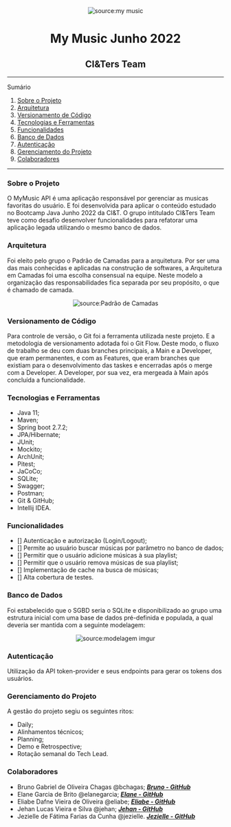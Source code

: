 

<div align="center"><img src="https://glamrap.pl/wp-content/uploads/2019/04/mymusic_logo.jpg" title="source:my music" /></div>

<div align="center"><h1>My Music Junho 2022</h1>  </div>
<div align="center"><h2> CI&Ters Team </h2>   </div>

*******
Sumário
1. [Sobre o Projeto](#sobreOProgeto)
2. [Arquitetura](#arquitetura)
3. [Versionamento de Código](#versionamentoDeCodigo)
4. [Tecnologias e Ferramentas](#tecnologiasEFerramentas)
5. [Funcionalidades](#funcionalidades)
6. [Banco de Dados](#BancoDeDados)
7. [Autenticação](#autenticacao)
8. [Gerenciamento do Projeto](#gerenciamentoDoProjeto)
9. [Colaboradores](#colaboradores)

*******

<div id='sobreOProgeto'/> 
<h3> Sobre o Projeto </h3>

O MyMusic API é uma aplicação responsável por gerenciar as musicas favoritas do usuário. 
E foi desenvolvida para aplicar o conteúdo estudado no Bootcamp Java Junho 2022 da CI&T. 
O grupo intitulado CI&Ters Team teve como desafio desenvolver funcionalidades para refatorar uma aplicação legada utilizando o mesmo banco de dados.

<div id='arquitetura'/> 
<h3> Arquitetura </h3>

Foi eleito pelo grupo o Padrão de Camadas para a arquitetura. Por ser uma das mais conhecidas e aplicadas na construção de softwares, a Arquitetura em Camadas foi uma escolha consensual na equipe.
Neste modelo a organização das responsabilidades fica separada por seu propósito, o que é chamado de camada.

<div align="center"><img src="https://1.bp.blogspot.com/-rETQcIDxSk8/XYRNiAc886I/AAAAAAAAA-I/EQv8YL_7BmAlHe29teIvZKsjO7PdAzGowCLcBGAsYHQ/s1600/layers.png" title="source:Padrão de Camadas" /></div>

<div id='versionamentoDeCodigo'/> 
<h3> Versionamento de Código </h3>

Para controle de versão, o Git foi a ferramenta utilizada neste projeto. E a metodologia de versionamento adotada foi o Git Flow. Deste modo, o fluxo de trabalho se deu com duas branches principais, a Main e a Developer, que eram permanentes, e com as Features, que eram branches que existiam para o desenvolvimento das taskes e encerradas após o merge com a Developer. A Developer, por sua vez, era mergeada à Main após concluída a funcionalidade.

<div id='tecnologiasEFerramentas'/> 
<h3> Tecnologias e Ferramentas </h3>

* Java 11;
* Maven;
* Spring boot 2.7.2;
* JPA/Hibernate;
* JUnit;
* Mockito;
* ArchUnit;
* Pitest;
* JaCoCo;
* SQLite;
* Swagger;
* Postman;
* Git & GitHub;
* Intellij IDEA.

<div id='funcionalidades'/> 
<h3> Funcionalidades </h3>

- [] Autenticação e autorização (Login/Logout);
- [] Permite ao usuário buscar músicas por parâmetro no banco de dados;
- [] Permitir que o usuário adicione músicas à sua playlist;
- [] Permitir que o usuário remova músicas de sua playlist;
- [] Implementação de cache na busca de músicas;
- [] Alta cobertura de testes.

<div id='BancoDeDados'/> 
<h3> Banco de Dados </h3>

Foi estabelecido que o SGBD seria o SQLite e disponibilizado ao grupo uma estrutura inicial com uma base de dados pré-definida e populada, a qual deveria ser mantida com a seguinte modelagem:
<div align="center"><img src="https://i.imgur.com/yfMGrur.png" title="source:modelagem imgur" /></div>

<div id='autenticacao'/> 
<h3> Autenticação </h3>

Utilização da API token-provider e seus endpoints para gerar os tokens dos usuários.

<div id='gerenciamentoDoProjeto'/> 
<h3> Gerenciamento do Projeto </h3>

A gestão do projeto segiu os seguintes ritos:

* Daily;
* Alinhamentos técnicos;
* Planning;
* Demo e Retrospective;
* Rotação semanal do Tech Lead.

<div id='colaboradores'/> 
<h3> Colaboradores </h3>

* Bruno Gabriel de Oliveira Chagas @bchagas;  **[*Bruno - GitHub*](https://github.com/bchagas99)**
* Elane Garcia de Brito @elanegarcia; **[*Elane - GitHub*](https://github.com/garciaelane)**
* Eliabe Dafne Vieira de Oliveira @eliabe; **[*Eliabe -  GitHub*](https://github.com/eliabe-ciandt)**
* Jehan Lucas Vieira e Silva @jehan; **[*Jehan - GitHub*](https://github.com/Jehanlucas)**
* Jezielle de Fátima Farias da Cunha @jezielle. **[*Jezielle - GitHub*](https://github.com/jezielleciandt)**
